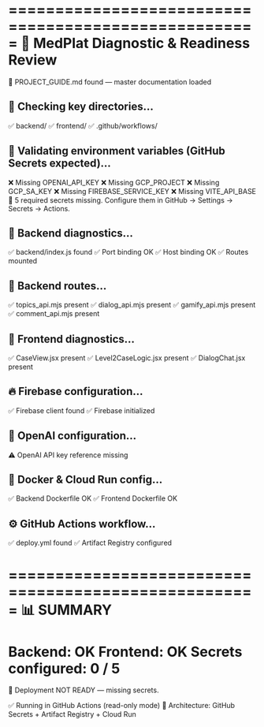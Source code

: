 =====================================================
🧠 MedPlat Diagnostic & Readiness Review
=====================================================
📘 PROJECT_GUIDE.md found — master documentation loaded

## 📁 Checking key directories...
✅ backend/
✅ frontend/
✅ .github/workflows/

## 🔐 Validating environment variables (GitHub Secrets expected)...
❌ Missing OPENAI_API_KEY
❌ Missing GCP_PROJECT
❌ Missing GCP_SA_KEY
❌ Missing FIREBASE_SERVICE_KEY
❌ Missing VITE_API_BASE
🚨 5 required secrets missing. Configure them in GitHub → Settings → Secrets → Actions.

## 🧱 Backend diagnostics...
✅ backend/index.js found
✅ Port binding OK
✅ Host binding OK
✅ Routes mounted

## 🧩 Backend routes...
✅ topics_api.mjs present
✅ dialog_api.mjs present
✅ gamify_api.mjs present
✅ comment_api.mjs present

## 🎨 Frontend diagnostics...
✅ CaseView.jsx present
✅ Level2CaseLogic.jsx present
✅ DialogChat.jsx present

## 🔥 Firebase configuration...
✅ Firebase client found
✅ Firebase initialized

## 🧠 OpenAI configuration...
⚠️ OpenAI API key reference missing

## 🐳 Docker & Cloud Run config...
✅ Backend Dockerfile OK
✅ Frontend Dockerfile OK

## ⚙️ GitHub Actions workflow...
✅ deploy.yml found
✅ Artifact Registry configured

=====================================================
📊 SUMMARY
=====================================================
Backend: OK
Frontend: OK
Secrets configured: 0 / 5
=====================================================
🚨 Deployment NOT READY — missing secrets.

✅ Running in GitHub Actions (read-only mode)
📖 Architecture: GitHub Secrets + Artifact Registry + Cloud Run
